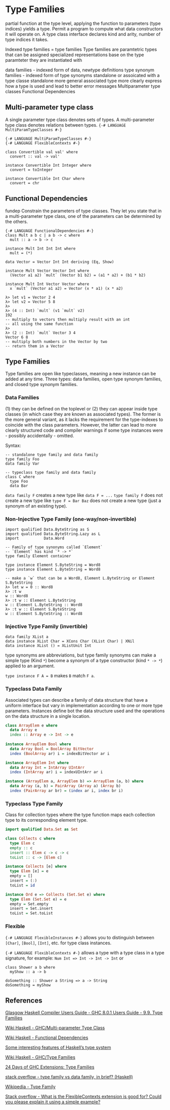 # Type Families

partial function at the type level, applying the function to parameters (type indices) yields a type. Permit a program to compute what data constructors it will operate on. A type class interface declares kind and arity, number of type indices it takes.

Indexed type families = type families
Type families are paramtetric types that can be assigned specialized representations base on the type paramteter they are instantiated with

data families - indexed form of data, newtype definitions
type synonym families - indexed form of type synonyms
standalone or assoicated with a type classe
standalone more general
associated type more clearly express how a type is used and lead to better error messages
Multiparameter type classes
Functional Dependencies

## Multi-parameter type class

A single parameter type class denotes sets of types. A multi-parameter type class denotes relations between types. `{-# LANGUAGE MultiParamTypeClasses #-}`

```
{-# LANGUAGE MultiParamTypeClasses #-}
{-# LANGUAGE FlexibleContexts #-}

class Convertible val val' where
  convert :: val -> val'
  
instance Convertible Int Integer where
  convert = toInteger

instance Convertible Int Char where
  convert = chr
```

## Functional Dependencies
fundep Constrain the parameters of type classes. They let you state that in a 
multi-parameter type class, one of the parameters can be determined by the
others.

```
{-# LANGUAGE FunctionalDependencies #-}
class Mult a b c | a b -> c where
  mult :: a -> b -> c
  
instance Mult Int Int Int where
  mult = (*)
  
data Vector = Vector Int Int deriving (Eq, Show)

instance Mult Vector Vector Int where
  (Vector a1 a2) `mult` (Vector b1 b2) = (a1 * a2) + (b1 * b2) 

instance Mult Int Vector Vector where
  x `mult` (Vector a1 a2) = Vector (x * a1) (x * a2)

λ> let v1 = Vector 2 4
λ> let v2 = Vector 5 8
λ> 
λ> (4 :: Int) `mult` (v1 `mult` v2) 
192
-- multiply to vectors then multiply result with an int
-- all using the same function
λ> 
λ> (2 :: Int) `mult` Vector 3 4 
Vector 6 8
-- multiply both numbers in the Vector by two 
-- return them in a Vector
```

## Type Families

Type families are open like typeclasses, meaning a new instance can be added at any time. Three types: data families, open type synonym families, and closed type synonym families.

### Data Families

(1) they can be defined on the toplevel or (2) they can appear inside type classes (in which case they are known as associated types). The former is the more general variant, as it lacks the requirement for the type-indexes to coincide with the class parameters. However, the latter can lead to more clearly structured code and compiler warnings if some type instances were - possibly accidentally - omitted.



Syntax:

```
-- standalone type family and data family
type family Foo
data family Var

-- typeclass type family and data family
class C where
  type Foo
  data Bar
```

`data family F` creates a new type like `data F = ...`
`type family F` does not create a new type like `type F = Bar Baz` does not create a new type (just a synonym of an existing type).

### Non-Injective Type Family (one-way/non-invertible)

```
import qualified Data.ByteString as S
import qualified Data.ByteString.Lazy as L
import           Data.Word

-- Family of type synonyms called `Element`
-- `Element` has kind `* -> *`
type family Element container

type instance Element S.ByteString = Word8
type instance Element L.ByteString = Word8

-- make a `w` that can be a Word8, Element L.ByteString or Element S.ByteString
λ> let w = 0 :: Word8
λ> :t w
w :: Word8
λ> :t w :: Element L.ByteString
w :: Element L.ByteString :: Word8
λ> :t w :: Element S.ByteString
w :: Element S.ByteString :: Word8
```

### Injective Type Family (invertible)

```
data family XList a
data instance XList Char = XCons Char (XList Char) | XNil
data instance XList () = XListUnit Int
```

type synonyms are abbreviations, but type family synonyms can make a simple type (Kind `*`) become a synonym of a type constructor (kind `* -> *`) applied to an argument.

`type instance F A = B` makes `B` match `F a`.

### Typeclass Data Family

Associated types can describe a family of data structure that have a uniform interface but vary in implementation according to one or more type parameters. Instances define bot the data structure used and the operations on the data structure in a single location. 

```Haskell
class ArrayElem e where
  data Array e
  index :: Array e -> Int -> e
  
instance ArrayElem Bool where
  data Array Bool = BoolArray BitVector
  index (BoolArray ar) i = indexBitVector ar i

instance ArrayElem Int where
  data Array Int = IntArray UIntArr
  index (IntArray ar) i = indexUIntArr ar i

instance (ArrayElem a, ArrayElem b) => ArrayElem (a, b) where
  data Array (a, b) = PairArray (Array a) (Array b)
  index (PairArray ar br) = (index ar i, index br i)
```

### Typeclass Type Family

Class for collection types where the type function maps each collection type to its corresponding element type.

```Haskell
import qualified Data.Set as Set

class Collects c where
  type Elem c
  empty :: c
  insert :: Elem c -> c -> c
  toList :: c -> [Elem c]

instance Collects [e] where
  type Elem [e] = e
  empty = []
  insert = (:)
  toList = id

instance Ord e => Collects (Set.Set e) where
  type Elem (Set.Set e) = e
  empty = Set.empty
  insert = Set.insert
  toList = Set.toList
```

### Flexible

`{-# LANGUAGE FlexibleInstances #-}` allows you to distinguish between `[Char]`, `[Bool]`, `[Int]`, etc. for type class instances.

`{-# LANGUAGE FlexibleContexts #-}` allows a type with a type class in a type signature, for example: `Num Int => Int -> Int -> Int` or

```
class Shower a b where
  myShow :: a -> b
  
doSomething :: Shower a String => a -> String
doSomething = myShow
```

## References
[Glasgow Haskell Compiler Users Guide - GHC 8.0.1 Users Guide - 9.9. Type Families](https://downloads.haskell.org/~ghc/8.0.1/docs/html/users_guide/glasgow_exts.html#type-families)

[Wiki Haskell - GHC/Multi-parameter Type Class](https://wiki.haskell.org/Multi-parameter_type_class)

[Wiki Haskell - Functional Dependencies](https://wiki.haskell.org/Functional_dependencies)

[Some interesting features of Haskell’s type system ](https://jeltsch.wordpress.com/2013/02/09/some-interesting-features-of-haskells-type-system/)

[Wiki Haskell - GHC/Type Families](https://wiki.haskell.org/GHC/Type_families)

[24 Days of GHC Extensions: Type Families](https://ocharles.org.uk/blog/posts/2014-12-12-type-families.html)

[stack overflow - type family vs data family, in brief? (Haskell)](http://stackoverflow.com/a/20908500/412417)

[Wikipedia - Type Family](https://en.wikipedia.org/wiki/Type_family)

[Stack overflow - What is the FlexibleContexts extension is good for? Could you please explain it using a simple example?](http://stackoverflow.com/a/31252435/412417)